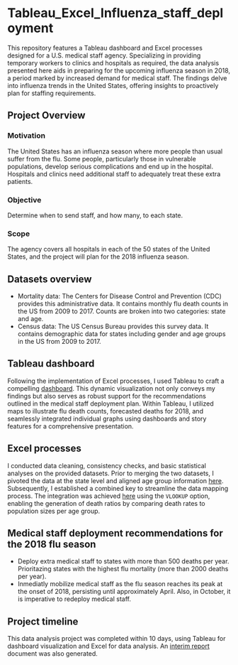 # Tableau_Excel_Influenza_staff_deployment
This repository features a Tableau dashboard and Excel processes designed for a U.S. medical staff agency. Specializing in providing temporary workers to clinics and hospitals as required, the data analysis presented here aids in preparing for the upcoming influenza season in 2018, a period marked by increased demand for medical staff. The findings delve into influenza trends in the United States, offering insights to proactively plan for staffing requirements. 

## Project Overview
### Motivation
The United States has an influenza season where more people than usual suffer from the flu. Some people, particularly those in vulnerable populations, develop serious complications and end up in the hospital. Hospitals and clinics need additional staff to adequately treat these extra patients.
### Objective
Determine when to send staff, and how many, to each state. 
### Scope
The agency covers all hospitals in each of the 50 states of the United States, and the project will plan for the 2018 influenza season.
## Datasets overview
* Mortality data: The Centers for Disease Control and Prevention (CDC) provides this administrative data. It contains monthly flu death counts in the US from 2009 to 2017. Counts are broken into two categories: state and age.
* Census data: The US Census Bureau provides this survey data. It contains demographic data for states including gender and age groups in the US from 2009 to 2017.

## Tableau dashboard
Following the implementation of Excel processes, I used Tableau to craft a compelling [dashboard](https://public.tableau.com/app/profile/nadia.ordonez/viz/PreparingforthefluintheUS/FluseasonUS?publish=yes). This dynamic visualization not only conveys my findings but also serves as robust support for the recommendations outlined in the medical staff deployment plan. Within Tableau, I utilized maps to illustrate flu death counts, forecasted deaths for 2018, and seamlessly integrated individual graphs using dashboards and story features for a comprehensive presentation. 

## Excel processes
I conducted data cleaning, consistency checks, and basic statistical analyses on the provided datasets. Prior to merging the two datasets, I pivoted the data at the state level and aligned age group information [here](https://docs.google.com/spreadsheets/d/1B4faw1p1L6ACZwpX7k_Aii6yMPsPO_-8/edit?usp=drive_link&ouid=100495170560300906732&rtpof=true&sd=true). Subsequently, I established a combined key to streamline the data mapping process. The integration was achieved [here](https://docs.google.com/spreadsheets/d/1MSvfY652_7XiGbDrXBsvqedpt5qcIxOh/edit?usp=drive_link&ouid=100495170560300906732&rtpof=true&sd=true) using the `VLOOKUP` option, enabling the generation of death ratios by comparing death rates to population sizes per age group. 
 
## Medical staff deployment recommendations for the 2018 flu season 
* Deploy extra medical staff to states with more than 500 deaths per year. Prioritazing states with the highest flu mortality (more than 2000 deaths per year).
* Inmediatly mobilize medical staff as the flu season reaches its peak at the onset of 2018, persisting until approximately April. Also, in October, it is imperative to redeploy medical staff. 
                                                                                                          
## Project timeline
This data analysis project was completed within 10 days, using Tableau for dashboard visualization and Excel for data analysis. An [interim report](Interim_report.pdf) document was also generated.  
